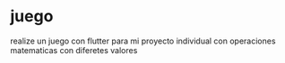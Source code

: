 # juego
realize un juego con flutter para mi proyecto individual con operaciones matematicas con diferetes valores 

